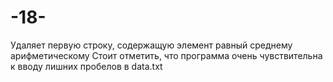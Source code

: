 # -18-
Удаляет первую строку, содержащую элемент равный среднему арифметическому
Стоит отметить, что программа очень чувствительна к вводу лишних пробелов в data.txt
